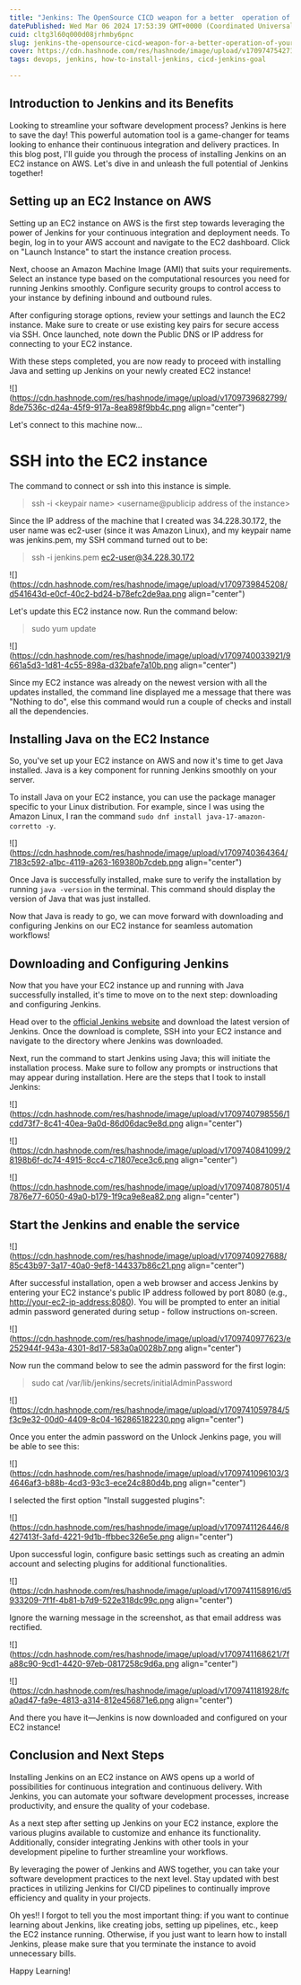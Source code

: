 ```yaml
---
title: "Jenkins: The OpenSource CICD weapon for a better  operation of your infrastructure"
datePublished: Wed Mar 06 2024 17:53:39 GMT+0000 (Coordinated Universal Time)
cuid: cltg3l60q000d08jrhmby6pnc
slug: jenkins-the-opensource-cicd-weapon-for-a-better-operation-of-your-infrastructure
cover: https://cdn.hashnode.com/res/hashnode/image/upload/v1709747542710/f67d5367-a4a6-4632-b26f-d3cb3452fb8f.png
tags: devops, jenkins, how-to-install-jenkins, cicd-jenkins-goal

---
```


## Introduction to Jenkins and its Benefits

Looking to streamline your software development process? Jenkins is here to save the day! This powerful automation tool is a game-changer for teams looking to enhance their continuous integration and delivery practices. In this blog post, I'll guide you through the process of installing Jenkins on an EC2 instance on AWS. Let's dive in and unleash the full potential of Jenkins together!

## Setting up an EC2 Instance on AWS

Setting up an EC2 instance on AWS is the first step towards leveraging the power of Jenkins for your continuous integration and deployment needs. To begin, log in to your AWS account and navigate to the EC2 dashboard. Click on "Launch Instance" to start the instance creation process.  
  
Next, choose an Amazon Machine Image (AMI) that suits your requirements. Select an instance type based on the computational resources you need for running Jenkins smoothly. Configure security groups to control access to your instance by defining inbound and outbound rules.  
  
After configuring storage options, review your settings and launch the EC2 instance. Make sure to create or use existing key pairs for secure access via SSH. Once launched, note down the Public DNS or IP address for connecting to your EC2 instance.  
  
With these steps completed, you are now ready to proceed with installing Java and setting up Jenkins on your newly created EC2 instance!

![](https://cdn.hashnode.com/res/hashnode/image/upload/v1709739682799/8de7536c-d24a-45f9-917a-8ea898f9bb4c.png align="center")

Let's connect to this machine now...

# SSH into the EC2 instance

The command to connect or ssh into this instance is simple.

> ssh -i &lt;keypair name&gt; &lt;username@publicip address of the instance&gt;

Since the IP address of the machine that I created was 34.228.30.172, the user name was ec2-user (since it was Amazon Linux), and my keypair name was jenkins.pem, my SSH command turned out to be:

> ssh -i jenkins.pem ec2-user@34.228.30.172

![](https://cdn.hashnode.com/res/hashnode/image/upload/v1709739845208/d541643d-e0cf-40c2-bd24-b78efc2de9aa.png align="center")

Let's update this EC2 instance now. Run the command below:

> sudo yum update

![](https://cdn.hashnode.com/res/hashnode/image/upload/v1709740033921/9661a5d3-1d81-4c55-898a-d32bafe7a10b.png align="center")

Since my EC2 instance was already on the newest version with all the updates installed, the command line displayed me a message that there was "Nothing to do", else this command would run a couple of checks and install all the dependencies.

## Installing Java on the EC2 Instance

So, you've set up your EC2 instance on AWS and now it's time to get Java installed. Java is a key component for running Jenkins smoothly on your server.  
  
To install Java on your EC2 instance, you can use the package manager specific to your Linux distribution. For example, since I was using the Amazon Linux, I ran the command `sudo dnf install java-17-amazon-corretto -y`.

![](https://cdn.hashnode.com/res/hashnode/image/upload/v1709740364364/7183c592-a1bc-4119-a263-169380b7cdeb.png align="center")

Once Java is successfully installed, make sure to verify the installation by running `java -version` in the terminal. This command should display the version of Java that was just installed.  
  
Now that Java is ready to go, we can move forward with downloading and configuring Jenkins on our EC2 instance for seamless automation workflows!

## Downloading and Configuring Jenkins

Now that you have your EC2 instance up and running with Java successfully installed, it's time to move on to the next step: downloading and configuring Jenkins.  
  
Head over to the [official Jenkins website](https://www.jenkins.io/doc/tutorials/tutorial-for-installing-jenkins-on-AWS/#installing-and-configuring-jenkins) and download the latest version of Jenkins. Once the download is complete, SSH into your EC2 instance and navigate to the directory where Jenkins was downloaded.  
  
Next, run the command to start Jenkins using Java; this will initiate the installation process. Make sure to follow any prompts or instructions that may appear during installation. Here are the steps that I took to install Jenkins:

![](https://cdn.hashnode.com/res/hashnode/image/upload/v1709740798556/1cdd73f7-8c41-40ea-9a0d-86d06dac9e8d.png align="center")

![](https://cdn.hashnode.com/res/hashnode/image/upload/v1709740841099/28198b6f-dc74-4915-8cc4-c71807ece3c6.png align="center")

![](https://cdn.hashnode.com/res/hashnode/image/upload/v1709740878051/47876e77-6050-49a0-b179-1f9ca9e8ea82.png align="center")

## Start the Jenkins and enable the service

![](https://cdn.hashnode.com/res/hashnode/image/upload/v1709740927688/85c43b97-3a17-40a0-9ef8-144337b86c21.png align="center")

After successful installation, open a web browser and access Jenkins by entering your EC2 instance's public IP address followed by port 8080 (e.g., [http://your-ec2-ip-address:8080](http://your-ec2-ip-address:8080)). You will be prompted to enter an initial admin password generated during setup - follow instructions on-screen.  

![](https://cdn.hashnode.com/res/hashnode/image/upload/v1709740977623/e252944f-943a-4301-8d17-583a0a0028b7.png align="center")

Now run the command below to see the admin password for the first login:

> sudo cat /var/lib/jenkins/secrets/initialAdminPassword

![](https://cdn.hashnode.com/res/hashnode/image/upload/v1709741059784/5f3c9e32-00d0-4409-8c04-162865182230.png align="center")

Once you enter the admin password on the Unlock Jenkins page, you will be able to see this:

![](https://cdn.hashnode.com/res/hashnode/image/upload/v1709741096103/34646af3-b88b-4cd3-93c3-ece24c880d4b.png align="center")

I selected the first option "Install suggested plugins":

![](https://cdn.hashnode.com/res/hashnode/image/upload/v1709741126446/8427413f-3afd-4221-9d1b-ffbbec326e5e.png align="center")

Upon successful login, configure basic settings such as creating an admin account and selecting plugins for additional functionalities.

![](https://cdn.hashnode.com/res/hashnode/image/upload/v1709741158916/d5933209-7f1f-4b81-b7d9-522e318dc99c.png align="center")

Ignore the warning message in the screenshot, as that email address was rectified.

![](https://cdn.hashnode.com/res/hashnode/image/upload/v1709741168621/7fa88c90-9cd1-4420-97eb-0817258c9d6a.png align="center")

![](https://cdn.hashnode.com/res/hashnode/image/upload/v1709741181928/fca0ad47-fa9e-4813-a314-812e456871e6.png align="center")

And there you have it—Jenkins is now downloaded and configured on your EC2 instance!

## Conclusion and Next Steps

Installing Jenkins on an EC2 instance on AWS opens up a world of possibilities for continuous integration and continuous delivery. With Jenkins, you can automate your software development processes, increase productivity, and ensure the quality of your codebase.  
  
As a next step after setting up Jenkins on your EC2 instance, explore the various plugins available to customize and enhance its functionality. Additionally, consider integrating Jenkins with other tools in your development pipeline to further streamline your workflows.  
  
By leveraging the power of Jenkins and AWS together, you can take your software development practices to the next level. Stay updated with best practices in utilizing Jenkins for CI/CD pipelines to continually improve efficiency and quality in your projects.

Oh yes!! I forgot to tell you the most important thing: if you want to continue learning about Jenkins, like creating jobs, setting up pipelines, etc., keep the EC2 instance running. Otherwise, if you just want to learn how to install Jenkins, please make sure that you terminate the instance to avoid unnecessary bills.

Happy Learning!